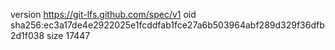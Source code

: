 version https://git-lfs.github.com/spec/v1
oid sha256:ec3a17de4e2922025e1fcddfab1fce27a6b503964abf289d329f36dfb2d1f038
size 17447
